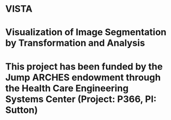 # VISTA
# Visualization of Image Segmentation by Transformation and Analysis

# This project has been funded by the Jump ARCHES endowment through the Health Care Engineering Systems Center (Project: P366, PI: Sutton)
